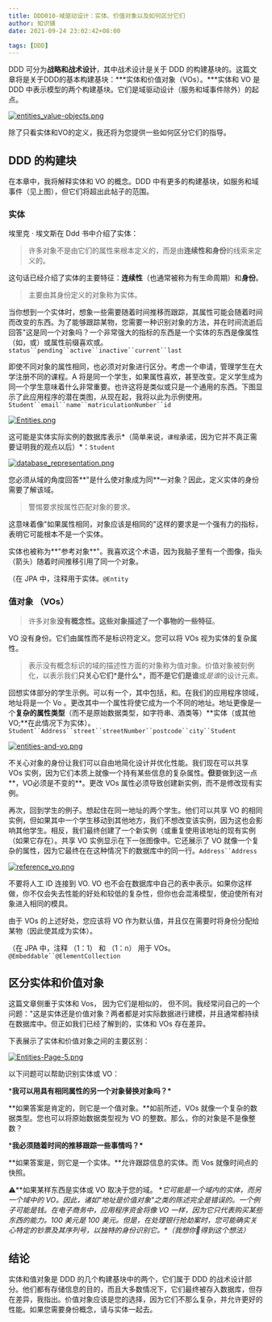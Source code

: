 ```yaml
---
title: DDD010-域驱动设计：实体、价值对象以及如何区分它们
author: 知识铺
date: 2021-09-24 23:02:42+08:00

tags: [DDD]
---
```


DDD 可分为**战略和战术设计**，其中战术设计是关于 DDD 的构建基块的。这篇文章将是关于DDD的基本构建基块：***实体和价值对象（VOs）。\***实体和 VO 是 DDD 中表示模型的两个构建基块。它们是域驱动设计（服务和域事件除外）的起点。

[![entities_value-objects.png](https://cdn.jsdelivr.net/gh/zshipu/images/202109242306904.png)](https://res.cloudinary.com/practicaldev/image/fetch/s--59gnK9pb--/c_limit%2Cf_auto%2Cfl_progressive%2Cq_auto%2Cw_880/https://cdn.hashnode.com/res/hashnode/image/upload/v1625991596910/OqWYI40Qe.png)

除了只看实体和VO的定义，我还将为您提供一些如何区分它们的指导。

## DDD 的构建块

在本章中，我将解释实体和 VO 的概念。DDD 中有更多的构建基块，如服务和域事件（见上图），但它们将超出此帖子的范围。

### 实体

埃里克 · 埃文斯在 Ddd 书中介绍了实体：

> 许多对象不是由它们的属性来根本定义的，而是由**连续性和身份**的线索来定义的。

这句话已经介绍了实体的主要特征：**连续性**（也通常被称为有生命周期）和**身份**。

> 主要由其身份定义的对象称为实体。

当你想到一个实体时，想象一些需要随着时间推移而跟踪，其属性可能会随着时间而改变的东西。为了能够跟踪某物，您需要一种识别对象的方法，并在时间流逝后回答"这是同一个对象吗？一个非常强大的指标的东西是一个实体的东西是像属性（如，或）或属性前缀喜欢或。`status``pending``active``inactive``current``last`

即使不同对象的属性相同，也必须对对象进行区分。考虑一个申请，管理学生在大学注册不同的课程。A 将是同一个学生，如果属性喜欢，甚至改变。定义学生成为同一个学生意味着什么非常重要。也许这将是类似或只是一个通用的东西。下图显示了此应用程序的潜在类图，从现在起，我将以此为示例使用。`Student``email``name``matriculationNumber``id`

[![Entities.png](https://cdn.jsdelivr.net/gh/zshipu/images/202109242306647.png)](https://res.cloudinary.com/practicaldev/image/fetch/s--GecEh1Bb--/c_limit%2Cf_auto%2Cfl_progressive%2Cq_auto%2Cw_880/https://cdn.hashnode.com/res/hashnode/image/upload/v1626007641550/iwbJg62Rv.png)

这可能是实体实际实例的数据库表示*（简单来说，`课程`承诺，因为它并不真正需要证明我的观点以后）*：`Student`

[![database_representation.png](https://cdn.jsdelivr.net/gh/zshipu/images/202109242306475.png)](https://res.cloudinary.com/practicaldev/image/fetch/s--B74CmHuM--/c_limit%2Cf_auto%2Cfl_progressive%2Cq_auto%2Cw_880/https://cdn.hashnode.com/res/hashnode/image/upload/v1626009179377/OC3PgUleU.png)

您必须从域的角度回答**"是什么使对象成为同**一对象？因此，定义实体的身份需要了解该域。

> 警惕要求按属性匹配对象的要求。

这意味着像"如果属性相同，对象应该是相同的"这样的要求是一个强有力的指标，表明它可能根本不是一个实体。

实体也被称为**"参考对象**"。我喜欢这个术语，因为我脑子里有一个图像，指头（箭头）随着时间推移引用了同一个对象。

（在 JPA 中，注释用于实体。`@Entity`

### 值对象 （VOs）

> 许多对象**没有概念性。**这些对象描述了**一个事物的一些特征**。

VO 没有身份。它们由属性而不是标识符定义。您可以将 VOs 视为实体的复杂属性。

> 表示没有概念标识的域的描述性方面的对象称为值对象。价值对象被刻例化，以表示我们**只关心它们\*是什么\*，而不是它们是谁**或*是谁*的设计元素。

回想实体部分的学生示例。可以有一个，其中包括，和。在我们的应用程序领域， 地址将是一个 Vo 。更改其中一个属性将使它成为一个不同的地址。地址更像是一个**复杂的属性类型**（而不是原始数据类型，如字符串、酒类等）**实体（或其他 VO;**在此情况下为实体）。`Student``Address``street``streetNumber``postcode``city``Student`

[![entities-and-vo.png](https://cdn.jsdelivr.net/gh/zshipu/images/202109242306678.png)](https://res.cloudinary.com/practicaldev/image/fetch/s--FTneTS22--/c_limit%2Cf_auto%2Cfl_progressive%2Cq_auto%2Cw_880/https://cdn.hashnode.com/res/hashnode/image/upload/v1626008060606/biY7edZ3K.png)

不关心对象的身份让我们可以自由地简化设计并优化性能。我们现在可以共享 VOs 实例，因为它们本质上就像一个持有某些信息的复杂属性。**但**要做到这一点**，VO必须是不变的**。更改 VOs 属性必须导致创建新实例，而不是修改现有实例。

再次，回到学生的例子。想起住在同一地址的两个学生。他们可以共享 VO 的相同实例，但如果其中一个学生移动到其他地方，我们不想改变该实例，因为这也会影响其他学生。相反，我们最终创建了一个新实例（或重复使用该地址的现有实例（如果它存在）。共享 VO 实例显示在下一张图像中。它还展示了 VO 就像一个复杂的属性，因为它最终在在这种情况下的数据库中的同一行。`Address``Address`

[![reference_vo.png](https://cdn.jsdelivr.net/gh/zshipu/images/202109242307503.png)](https://res.cloudinary.com/practicaldev/image/fetch/s--CytYaC8D--/c_limit%2Cf_auto%2Cfl_progressive%2Cq_auto%2Cw_880/https://cdn.hashnode.com/res/hashnode/image/upload/v1626009267226/PAH9IWM9K.png)

不要将人工 ID 连接到 VO. VO 也不会在数据库中自己的表中表示。如果你这样做，你不仅会失去性能的好处和较低的复杂性，但你也会混淆模型，使迫使所有对象进入相同的模具。

由于 VOs 的上述好处，您应该将 VO 作为默认值，并且仅在需要时将身份分配给某物（因此使其成为实体）。

（在 JPA 中，注释 （1：1） 和 （1：n） 用于 VOs。`@Embeddable``@ElementCollection`

## 区分实体和价值对象

这篇文章侧重于实体和 Vos， 因为它们是相似的， 但不同。我经常问自己的一个问题："这是实体还是价值对象？两者都是对实际数据进行建模，并且通常都持续在数据库中。但正如我们已经了解到的，实体和 VOs 存在差异。

下表展示了实体和价值对象之间的主要区别：

[![Entities-Page-5.png](https://cdn.jsdelivr.net/gh/zshipu/images/202109242307774.png)](https://res.cloudinary.com/practicaldev/image/fetch/s--nQGktiJ_--/c_limit%2Cf_auto%2Cfl_progressive%2Cq_auto%2Cw_880/https://cdn.hashnode.com/res/hashnode/image/upload/v1626010038393/bWvqwCDak.png)

以下问题可以帮助识别实体或 VO：

***我可以用具有相同属性的另一个对象替换对象吗？\***

**如果答案是肯定的，则它是一个值对象。**如前所述，VOs 就像一个复杂的数据类型。您也可以将原始数据类型视为 VO 的整数。那么，你的对象是不是像整数？

***我必须随着时间的推移跟踪一些事情吗？\***

**如果答案是，则它是一个实体。**允许跟踪信息的实体。而 Vos 就像时间点的快照。

⚠️**如果某样东西是实体或 VO 取决于您的域。 **它可能是一个域内的实体，而另一个域中的 VO。因此，诸如"地址是价值对象"之类的陈述完全是错误的。一个例子可能是钱。在电子商务中，应用程序资金将像 VO 一样，因为它只代表购买某些东西的能力。100 美元是 100 美元。但是，在处理银行抢劫案时，您可能确实关心特定的钞票及其序列号，以独特的身份识别它。\*（我想你🤪得到这个想法）*

## 结论

实体和值对象是 DDD 的几个构建基块中的两个，它们属于 DDD 的战术设计部分。他们都有存储信息的目的，而且大多数情况下，它们最终被存入数据库，但存在差异，我指出。价值对象应该是您的选择，因为它们不那么复杂，并允许更好的性能。如果您需要身份概念，请与实体一起去。